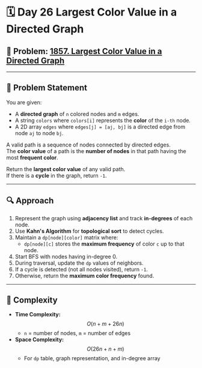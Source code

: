 # 🗓️ Day 26 Largest Color Value in a Directed Graph

## 🔢 Problem: [1857. Largest Color Value in a Directed Graph](https://leetcode.com/problems/largest-color-value-in-a-directed-graph)  
---

## 🧩 Problem Statement

You are given:
- A **directed graph** of `n` colored nodes and `m` edges.
- A string `colors` where `colors[i]` represents the **color** of the `i-th` node.
- A 2D array `edges` where `edges[j] = [aj, bj]` is a directed edge from node `aj` to node `bj`.

A valid path is a sequence of nodes connected by directed edges.  
The **color value** of a path is the **number of nodes** in that path having the most **frequent color**.

Return the **largest color value** of any valid path.  
If there is a **cycle** in the graph, return `-1`.

---

## 🔍 Approach

1. Represent the graph using **adjacency list** and track **in-degrees** of each node.
2. Use **Kahn's Algorithm** for **topological sort** to detect cycles.
3. Maintain a `dp[node][color]` matrix where:
   - `dp[node][c]` stores the **maximum frequency** of color `c` up to that node.
4. Start BFS with nodes having in-degree 0.
5. During traversal, update the `dp` values of neighbors.
6. If a cycle is detected (not all nodes visited), return `-1`.
7. Otherwise, return the **maximum color frequency** found.

---

## 🧮 Complexity  
- **Time Complexity:** $$O(n + m + 26n)$$
    - `n` = number of nodes, `m` = number of edges
- **Space Complexity:** $$O(26n + n + m)$$
    - For `dp` table, graph representation, and in-degree array

